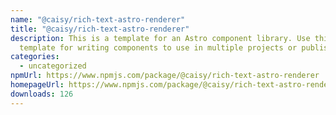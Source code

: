 ```yaml
---
name: "@caisy/rich-text-astro-renderer"
title: "@caisy/rich-text-astro-renderer"
description: This is a template for an Astro component library. Use this
  template for writing components to use in multiple projects or publish to NPM.
categories:
  - uncategorized
npmUrl: https://www.npmjs.com/package/@caisy/rich-text-astro-renderer
homepageUrl: https://www.npmjs.com/package/@caisy/rich-text-astro-renderer
downloads: 126
---
```

